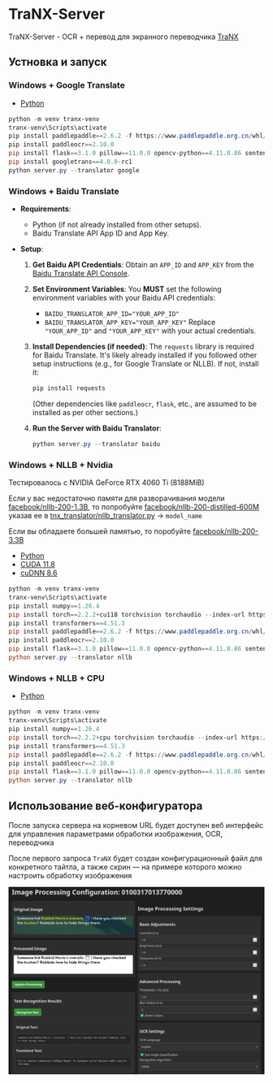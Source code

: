 # TraNX-Server

TraNX-Server - OCR + перевод для экранного переводчика [TraNX](https://github.com/kawaii-flesh/TraNX)

## Устновка и запуск

### Windows + Google Translate

- [Python](https://www.python.org/ftp/python/3.10.0/python-3.10.0-amd64.exe)

```powershell
python -m venv tranx-venv
tranx-venv\Scripts\activate
pip install paddlepaddle==2.6.2 -f https://www.paddlepaddle.org.cn/whl/windows/cpu-mkl-avx/stable.html
pip install paddleocr==2.10.0
pip install flask==3.1.0 pillow==11.0.0 opencv-python==4.11.0.86 sentencepiece==0.2.0 protobuf==6.30.2 requests==2.32.3 symspellpy==6.9.0
pip install googletrans==4.0.0-rc1
python server.py --translator google
```

### Windows + Baidu Translate

- **Requirements**:
  - Python (if not already installed from other setups).
  - Baidu Translate API App ID and App Key.

- **Setup**:
  1.  **Get Baidu API Credentials**:
      Obtain an `APP_ID` and `APP_KEY` from the [Baidu Translate API Console](https://fanyi-api.baidu.com/manage/developer).

  2.  **Set Environment Variables**:
      You **MUST** set the following environment variables with your Baidu API credentials:
      - `BAIDU_TRANSLATOR_APP_ID="YOUR_APP_ID"`
      - `BAIDU_TRANSLATOR_APP_KEY="YOUR_APP_KEY"`
      Replace `"YOUR_APP_ID"` and `"YOUR_APP_KEY"` with your actual credentials.

  3.  **Install Dependencies (if needed)**:
      The `requests` library is required for Baidu Translate. It's likely already installed if you followed other setup instructions (e.g., for Google Translate or NLLB). If not, install it:
      ```powershell
      pip install requests
      ```
      (Other dependencies like `paddleocr`, `flask`, etc., are assumed to be installed as per other sections.)

  4.  **Run the Server with Baidu Translator**:
      ```powershell
      python server.py --translator baidu
      ```
### Windows + NLLB + Nvidia

Тестировалось с NVIDIA GeForce RTX 4060 Ti (8188MiB)

Если у вас недостаточно памяти для разворачивания модели [facebook/nllb-200-1.3B](https://huggingface.co/facebook/nllb-200-1.3B), то попробуйте [facebook/nllb-200-distilled-600M](https://huggingface.co/facebook/nllb-200-distilled-600M) указав ее в [tnx_translator/nllb_translator.py](https://github.com/kawaii-flesh/TraNX-Server/blob/main/tnx_translator/nllb_translator.py) -> `model_name`

Если вы обладаете большей памятью, то поробуйте [facebook/nllb-200-3.3B](https://huggingface.co/facebook/nllb-200-3.3B)

- [Python](https://www.python.org/ftp/python/3.10.0/python-3.10.0-amd64.exe)
- [CUDA 11.8](https://developer.download.nvidia.com/compute/cuda/11.8.0/local_installers/cuda_11.8.0_522.06_windows.exe)
- [cuDNN 8.6](https://developer.nvidia.com/compute/cudnn/secure/8.6.0/local_installers/11.8/cudnn-windows-x86_64-8.6.0.163_cuda11-archive.zip)

```powershell
python -m venv tranx-venv
tranx-venv\Scripts\activate
pip install numpy==1.26.4
pip install torch==2.2.2+cu118 torchvision torchaudio --index-url https://download.pytorch.org/whl/cu118
pip install transformers==4.51.3
pip install paddlepaddle==2.6.2 -f https://www.paddlepaddle.org.cn/whl/windows/cpu-mkl-avx/stable.html
pip install paddleocr==2.10.0
pip install flask==3.1.0 pillow==11.0.0 opencv-python==4.11.0.86 sentencepiece==0.2.0 protobuf==6.30.2 requests==2.32.3 symspellpy==6.9.0
python server.py --translator nllb
```

### Windows + NLLB + CPU

- [Python](https://www.python.org/ftp/python/3.10.0/python-3.10.0-amd64.exe)

```powershell
python -m venv tranx-venv
tranx-venv\Scripts\activate
pip install numpy==1.26.4
pip install torch==2.2.2+cpu torchvision torchaudio --index-url https://download.pytorch.org/whl/cpu
pip install transformers==4.51.3
pip install paddlepaddle==2.6.2 -f https://www.paddlepaddle.org.cn/whl/windows/cpu-mkl-avx/stable.html
pip install paddleocr==2.10.0
pip install flask==3.1.0 pillow==11.0.0 opencv-python==4.11.0.86 sentencepiece==0.2.0 protobuf==6.30.2 requests==2.32.3 symspellpy==6.9.0
python server.py --translator nllb
```

## Использование веб-конфигуратора

После запуска сервера на корневом URL будет доступен веб интерфейс для управления параметрами обработки изображения, OCR, переводчика

После первого запроса `TraNX` будет создан конфигурационный файл для конкретного тайтла, а также скрин — на примере которого можно настроить обработку изображения

![WEB-Configurator](/screenshots/web-config.png)
